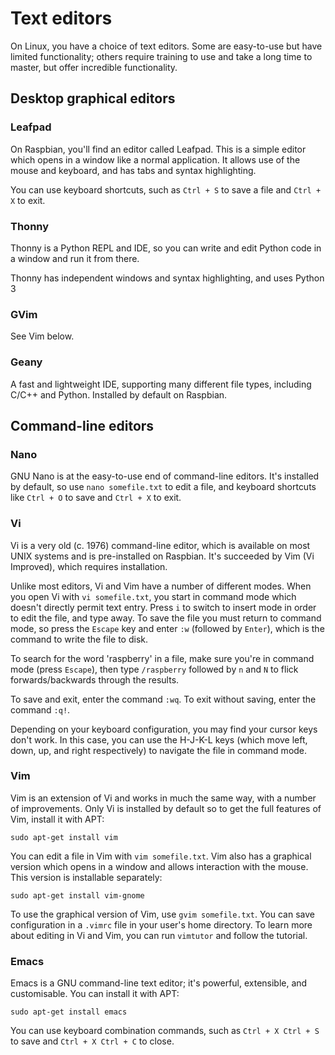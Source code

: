 # Text editors

On Linux, you have a choice of text editors. Some are easy-to-use but have limited functionality; others require training to use and take a long time to master, but offer incredible functionality.

## Desktop graphical editors

### Leafpad

On Raspbian, you'll find an editor called Leafpad. This is a simple editor which opens in a window like a normal application. It allows use of the mouse and keyboard, and has tabs and syntax highlighting.

You can use keyboard shortcuts, such as `Ctrl + S` to save a file and `Ctrl + X` to exit.

### Thonny

Thonny is a Python REPL and IDE, so you can write and edit Python code in a window and run it from there.

Thonny has independent windows and syntax highlighting, and uses Python 3

### GVim

See Vim below.

### Geany

A fast and lightweight IDE, supporting many different file types, including C/C++ and Python. Installed by default on Raspbian.

## Command-line editors

### Nano

GNU Nano is at the easy-to-use end of command-line editors. It's installed by default, so use `nano somefile.txt` to edit a file, and keyboard shortcuts like `Ctrl + O` to save and `Ctrl + X` to exit.

### Vi

Vi is a very old (c. 1976) command-line editor, which is available on most UNIX systems and is pre-installed on Raspbian. It's succeeded by Vim (Vi Improved), which requires installation.

Unlike most editors, Vi and Vim have a number of different modes. When you open Vi with `vi somefile.txt`, you start in command mode which doesn't directly permit text entry. Press `i` to switch to insert mode in order to edit the file, and type away. To save the file you must return to command mode, so press the `Escape` key and enter `:w` (followed by `Enter`), which is the command to write the file to disk.

To search for the word 'raspberry' in a file, make sure you're in command mode (press `Escape`), then type `/raspberry` followed by `n` and `N` to flick forwards/backwards through the results.

To save and exit, enter the command `:wq`. To exit without saving, enter the command `:q!`.

Depending on your keyboard configuration, you may find your cursor keys don't work. In this case, you can use the H-J-K-L keys (which move left, down, up, and right respectively) to navigate the file in command mode.

### Vim

Vim is an extension of Vi and works in much the same way, with a number of improvements. Only Vi is installed by default so to get the full features of Vim, install it with APT:

```
sudo apt-get install vim
```

You can edit a file in Vim with `vim somefile.txt`. Vim also has a graphical version which opens in a window and allows interaction with the mouse. This version is installable separately:

```
sudo apt-get install vim-gnome
```

To use the graphical version of Vim, use `gvim somefile.txt`. You can save configuration in a `.vimrc` file in your user's home directory. To learn more about editing in Vi and Vim, you can run `vimtutor` and follow the tutorial.

### Emacs

Emacs is a GNU command-line text editor; it's powerful, extensible, and customisable. You can install it with APT:

```
sudo apt-get install emacs
```

You can use keyboard combination commands, such as `Ctrl + X Ctrl + S` to save and `Ctrl + X Ctrl + C` to close.
